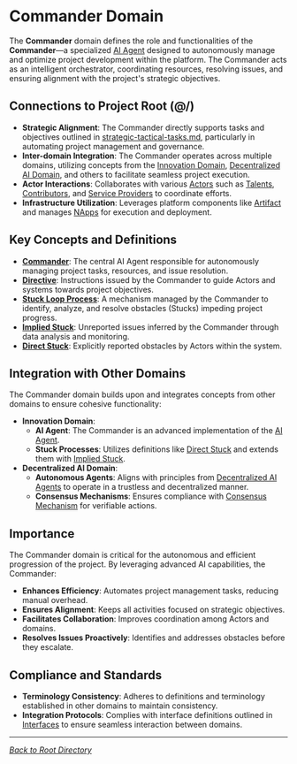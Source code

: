 # Commander Domain

The **Commander** domain defines the role and functionalities of the **Commander**—a specialized [AI Agent](../innovation/ai-agent.md) designed to autonomously manage and optimize project development within the platform. The Commander acts as an intelligent orchestrator, coordinating resources, resolving issues, and ensuring alignment with the project's strategic objectives.

## Connections to Project Root (@/)

- **Strategic Alignment**: The Commander directly supports tasks and objectives outlined in [strategic-tactical-tasks.md](/briefing/strategic-tactical-tasks.md), particularly in automating project management and governance.
- **Inter-domain Integration**: The Commander operates across multiple domains, utilizing concepts from the [Innovation Domain](../innovation/README.md), [Decentralized AI Domain](../decentralized-ai/README.md), and others to facilitate seamless project execution.
- **Actor Interactions**: Collaborates with various [Actors](../innovation/actor.md) such as [Talents](../innovation/actor-talent.md), [Contributors](../innovation/contributor.md), and [Service Providers](../innovation/actor-service-provider.md) to coordinate efforts.
- **Infrastructure Utilization**: Leverages platform components like [Artifact](../innovation/artifact.md) and manages [NApps](../innovation/napp.md) for execution and deployment.

## Key Concepts and Definitions

- **[Commander](commander.md)**: The central AI Agent responsible for autonomously managing project tasks, resources, and issue resolution.
- **[Directive](directive.md)**: Instructions issued by the Commander to guide Actors and systems towards project objectives.
- **[Stuck Loop Process](stuck-loop-process.md)**: A mechanism managed by the Commander to identify, analyze, and resolve obstacles (Stucks) impeding project progress.
- **[Implied Stuck](implied-stuck.md)**: Unreported issues inferred by the Commander through data analysis and monitoring.
- **[Direct Stuck](../innovation/direct-stuck.md)**: Explicitly reported obstacles by Actors within the system.

## Integration with Other Domains

The Commander domain builds upon and integrates concepts from other domains to ensure cohesive functionality:

- **Innovation Domain**:
  - **AI Agent**: The Commander is an advanced implementation of the [AI Agent](../innovation/ai-agent.md).
  - **Stuck Processes**: Utilizes definitions like [Direct Stuck](../innovation/direct-stuck.md) and extends them with [Implied Stuck](implied-stuck.md).
- **Decentralized AI Domain**:
  - **Autonomous Agents**: Aligns with principles from [Decentralized AI Agents](../decentralized-ai/decentralized-AI-Agent.md) to operate in a trustless and decentralized manner.
  - **Consensus Mechanisms**: Ensures compliance with [Consensus Mechanism](../decentralized-ai/consensus-mechanism.md) for verifiable actions.
  
## Importance

The Commander domain is critical for the autonomous and efficient progression of the project. By leveraging advanced AI capabilities, the Commander:

- **Enhances Efficiency**: Automates project management tasks, reducing manual overhead.
- **Ensures Alignment**: Keeps all activities focused on strategic objectives.
- **Facilitates Collaboration**: Improves coordination among Actors and domains.
- **Resolves Issues Proactively**: Identifies and addresses obstacles before they escalate.

## Compliance and Standards

- **Terminology Consistency**: Adheres to definitions and terminology established in other domains to maintain consistency.
- **Integration Protocols**: Complies with interface definitions outlined in [Interfaces](../Interfaces/README.md) to ensure seamless interaction between domains.

---

*[Back to Root Directory](/)* 